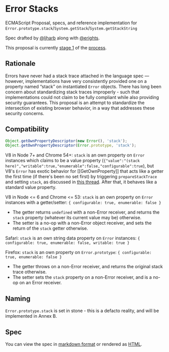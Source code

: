# Error Stacks
ECMAScript Proposal, specs, and reference implementation for `Error.prototype.stack`/`System.getStack`/`System.getStackString`

Spec drafted by [@ljharb](https://github.com/ljharb) along with [@erights](https://github.com/erights).

This proposal is currently [stage 1](https://github.com/tc39/proposals/blob/master/README.md) of the [process](https://tc39.github.io/process-document/).

## Rationale

Errors have never had a stack trace attached in the language spec — however, implementations have very consistently provided one on a property named “stack” on instantiated `Error` objects. There has long been concern about standardizing stack traces improperly - such that implementations could not claim to be fully compliant while also providing security guarantees. This proposal is an attempt to standardize the intersection of existing browser behavior, in a way that addresses these security concerns.

## Compatibility

```js
Object.getOwnPropertyDescriptor(new Error(), 'stack');
Object.getOwnPropertyDescriptor(Error.prototype, 'stack');
```

V8 in Node 7+ and Chrome 54+: `stack` is an own property on `Error` instances which claims to be a value property (`{"value":"(stack here)","writable":true,"enumerable":false,"configurable":true`), but V8's `Error` has exotic behavior for [[GetOwnProperty]]  that acts like a getter the first time (if there's been no set first) by triggering `prepareStackTrace` and setting `stack`, as discussed in [this thread](https://esdiscuss.org/topic/getownpropertydescriptor-side-effects). After that, it behaves like a standard value property.

V8 in Node <= 6 and Chrome <= 53: `stack` is an own property on `Error` instances with a getter/setter: `{ configurable: true, enumerable: false }`
 - The getter returns `undefined` with a non-Error receiver, and returns the `stack` property (whatever its current value may be) otherwise.
 - The setter is a no-op with a non-Error object receiver, and sets the return of the `stack` getter otherwise.

Safari: `stack` is an own string data property on `Error` instances: `{ configurable: true, enumerable: false, writable: true }`

Firefox: `stack` is an own property on `Error.prototype`: `{ configurable: true, enumerable: false }`
 - The getter throws on a non-Error receiver, and returns the original stack trace otherwise.
 - The setter sets the `stack` property on a non-Error receiver, and is a no-op on an Error receiver.

## Naming

`Error.prototype.stack` is set in stone - this is a defacto reality, and will be implemented in Annex B.

## Spec
You can view the spec in [markdown format](spec.md) or rendered as [HTML](https://tc39.github.io/proposal-error-stacks/).
